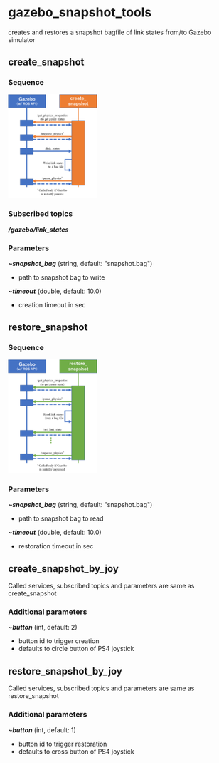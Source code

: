 # gazebo_snapshot_tools

creates and restores a snapshot bagfile of link states from/to Gazebo simulator

## create_snapshot

### Sequence

<img src="https://github.com/yoshito-n-students/gazebo_snapshot_tools/raw/images/images/create_sequence.png" alt="create sequence" width="200" >

### Subscribed topics
___/gazebo/link_states___

### Parameters
___~snapshot_bag___ (string, default: "snapshot.bag")
* path to snapshot bag to write

___~timeout___ (double, default: 10.0)
* creation timeout in sec

## restore_snapshot

### Sequence

<img src="https://github.com/yoshito-n-students/gazebo_snapshot_tools/raw/images/images/restore_sequence.png" alt="restore sequence" width="200" >

### Parameters
___~snapshot_bag___ (string, default: "snapshot.bag")
* path to snapshot bag to read

___~timeout___ (double, default: 10.0)
* restoration timeout in sec

## create_snapshot_by_joy
Called services, subscribed topics and parameters are same as create_snapshot

### Additional parameters
___~button___ (int, default: 2)
* button id to trigger creation
* defaults to circle button of PS4 joystick

## restore_snapshot_by_joy
Called services, subscribed topics and parameters are same as restore_snapshot

### Additional parameters
___~button___ (int, default: 1)
* button id to trigger restoration
* defaults to cross button of PS4 joystick
